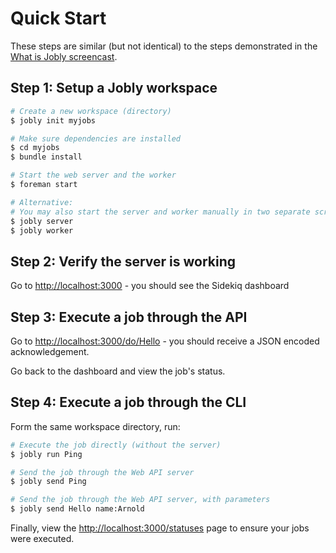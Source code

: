 # Quick Start

These steps are similar (but not identical) to the steps demonstrated in
the [What is Jobly screencast](/#screencast).

## Step 1: Setup a Jobly workspace

```bash
# Create a new workspace (directory)
$ jobly init myjobs

# Make sure dependencies are installed
$ cd myjobs
$ bundle install

# Start the web server and the worker
$ foreman start

# Alternative:
# You may also start the server and worker manually in two separate screens
$ jobly server
$ jobly worker
```

## Step 2: Verify the server is working

Go to <http://localhost:3000> - you should see the Sidekiq dashboard

## Step 3: Execute a job through the API

Go to <http://localhost:3000/do/Hello> - you should receive a JSON encoded 
acknowledgement.

Go back to the dashboard and view the job's status.

## Step 4: Execute a job through the CLI

Form the same workspace directory, run:

```bash
# Execute the job directly (without the server)
$ jobly run Ping

# Send the job through the Web API server
$ jobly send Ping

# Send the job through the Web API server, with parameters
$ jobly send Hello name:Arnold
```

Finally, view the <http://localhost:3000/statuses> page to ensure your jobs
were executed.
